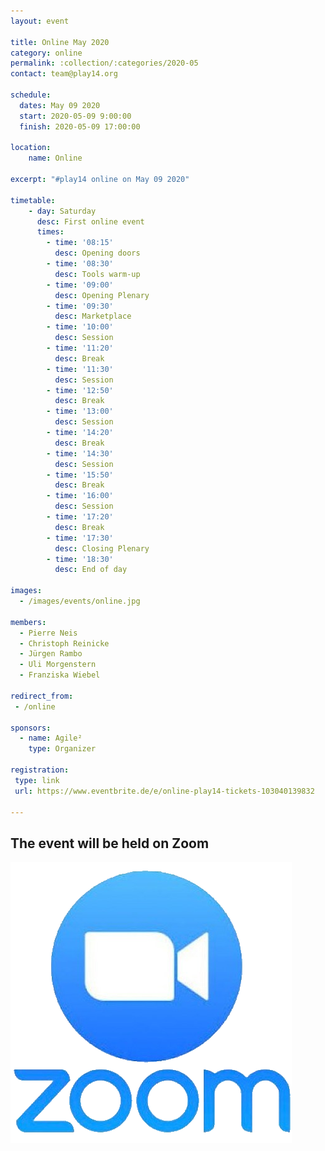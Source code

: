 ```yaml
---
layout: event

title: Online May 2020
category: online
permalink: :collection/:categories/2020-05
contact: team@play14.org

schedule:
  dates: May 09 2020
  start: 2020-05-09 9:00:00
  finish: 2020-05-09 17:00:00

location: 
    name: Online

excerpt: "#play14 online on May 09 2020"

timetable:
    - day: Saturday
      desc: First online event
      times:
        - time: '08:15'
          desc: Opening doors
        - time: '08:30'
          desc: Tools warm-up
        - time: '09:00'
          desc: Opening Plenary
        - time: '09:30'
          desc: Marketplace
        - time: '10:00'
          desc: Session
        - time: '11:20'
          desc: Break
        - time: '11:30'
          desc: Session
        - time: '12:50'
          desc: Break
        - time: '13:00'
          desc: Session
        - time: '14:20'
          desc: Break
        - time: '14:30'
          desc: Session
        - time: '15:50'
          desc: Break
        - time: '16:00'
          desc: Session
        - time: '17:20'
          desc: Break
        - time: '17:30'
          desc: Closing Plenary
        - time: '18:30'
          desc: End of day

images:
  - /images/events/online.jpg

members:
  - Pierre Neis
  - Christoph Reinicke
  - Jürgen Rambo
  - Uli Morgenstern
  - Franziska Wiebel

redirect_from:
 - /online

sponsors:
  - name: Agile²
    type: Organizer

registration:
 type: link
 url: https://www.eventbrite.de/e/online-play14-tickets-103040139832

---
```


## The event will be held on Zoom

![Zoom](/images/zoom-logo.png)